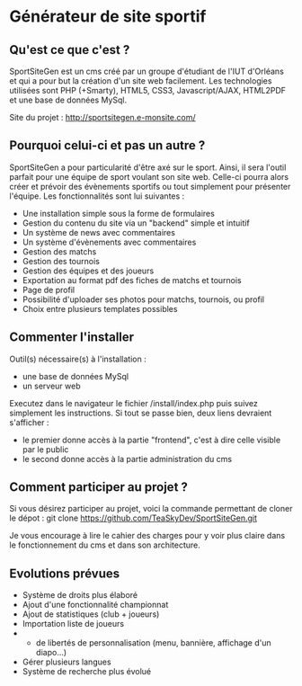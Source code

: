 # Générateur de site sportif #

## Qu'est ce que c'est ? ##

SportSiteGen est un cms créé par un groupe d'étudiant de l'IUT d'Orléans et qui a pour but la création d'un site web
facilement. Les technologies utilisées sont PHP (+Smarty), HTML5, CSS3, Javascript/AJAX, HTML2PDF et une base de données MySql.

Site du projet : http://sportsitegen.e-monsite.com/

## Pourquoi celui-ci et pas un autre ? ##

SportSiteGen a pour particularité d'être axé sur le sport. Ainsi, il sera l'outil parfait pour une équipe de sport
voulant son site web. Celle-ci pourra alors créer et prévoir des évènements sportifs ou tout simplement pour présenter
l'équipe.
Les fonctionnalités sont lui suivantes :
 - Une installation simple sous la forme de formulaires
 - Gestion du contenu du site via un "backend" simple et intuitif
 - Un système de news avec commentaires
 - Un système d'évènements avec commentaires
 - Gestion des matchs
 - Gestion des tournois
 - Gestion des équipes et des joueurs
 - Exportation au format pdf des fiches de matchs et tournois
 - Page de profil
 - Possibilité d'uploader ses photos pour matchs, tournois, ou profil
 - Choix entre plusieurs templates possibles

## Commenter l'installer ##

Outil(s) nécessaire(s) à l'installation :
  - une base de données MySql
  - un serveur web

Executez dans le navigateur le fichier /install/index.php puis suivez simplement les instructions.
Si tout se passe bien, deux liens devraient s'afficher :
 - le premier donne accès à la partie "frontend", c'est à dire celle visible par le public
 - le second donne accès à la partie administration du cms

## Comment participer au projet ? ##

Si vous désirez participer au projet, voici la commande permettant de cloner le dépot :
    git clone https://github.com/TeaSkyDev/SportSiteGen.git

Je vous encourage à lire le cahier des charges pour y voir plus claire dans le fonctionnement du cms et
dans son architecture.

## Evolutions prévues ##
 - Système de droits plus élaboré
 - Ajout d'une fonctionnalité championnat
 - Ajout de statistiques (club + joueurs)
 - Importation liste de joueurs
 - + de libertés de personnalisation (menu, bannière, affichage d'un diapo...)
 - Gérer plusieurs langues
 - Système de recherche plus évolué
